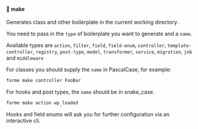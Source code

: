 #### 🧰 make

Generates class and other boilerplate in the current working directory.

You need to pass in the `type` of boilerplate you want to generate and a `name`.

Available types are `action`, `filter`, `field`, `field-enum`, `controller`, `template-controller`, `registry`, `post-type`, `model`, `transformer`, `service`, `migration`, `job` and `middleware`

For classes you should supply the `name` in PascalCase, for example:

```bash
forme make controller FooBar
```

For hooks and post types, the `name` should be in snake_case.

```bash
forme make action wp_loaded
```

Hooks and field enums will ask you for further configuration via an interactive cli.
